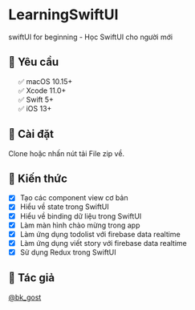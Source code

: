 # LearningSwiftUI
swiftUI for beginning - Học SwiftUI cho người mới 

## 🔷  Yêu cầu 

&nbsp;&nbsp;&nbsp;&nbsp;&nbsp;✅ macOS 10.15+  
&nbsp;&nbsp;&nbsp;&nbsp;&nbsp;✅ Xcode 11.0+  
&nbsp;&nbsp;&nbsp;&nbsp;&nbsp;✅ Swift 5+  
&nbsp;&nbsp;&nbsp;&nbsp;&nbsp;✅ iOS 13+  

## 🔷 Cài đặt 

Clone hoặc nhấn nút tải File zip về. 

## 🔷 Kiến thức 

- [x] Tạo các component view cơ bản
- [x] Hiểu về state trong SwiftUI 
- [x] Hiểu về binding dữ liệu trong SwiftUI 
- [x] Làm màn hình chào mừng trong app 
- [x] Làm ứng dụng todolist với firebase data realtime
- [x] Làm ứng dụng viết story với firebase data realtime 
- [x] Sử dụng Redux trong SwiftUI

## 🔷 Tác giả

[@bk_gost](https://twitter.com/bk_gost)
